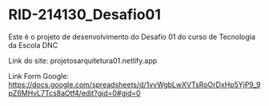 # RID-214130_Desafio01
Este é o projeto de desenvolvimento do Desafio 01 do curso de Tecnologia da Escola DNC

Link do site: projetosarquitetura01.netlify.app


Link Form Google: https://docs.google.com/spreadsheets/d/1vvWgbLwXVTsRoOrDxHp5YjP9_9pZ6MHvL7Tcs8aOtf4/edit?gid=0#gid=0
